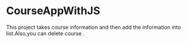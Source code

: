# CourseAppWithJS
This project takes course information and then add the information into list.Also,you can delete course .
